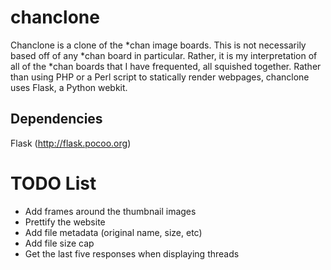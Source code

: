 chanclone
=========
Chanclone is a clone of the \*chan image boards. This is not necessarily
based off of any \*chan board in particular. Rather, it is my
interpretation of all of the \*chan boards that I have frequented, all
squished together. Rather than using PHP or a Perl script to statically
render webpages, chanclone uses Flask, a Python webkit.

Dependencies
------------
Flask (http://flask.pocoo.org)

TODO List
=========
* Add frames around the thumbnail images
* Prettify the website
* Add file metadata (original name, size, etc)
* Add file size cap
* Get the last five responses when displaying threads
